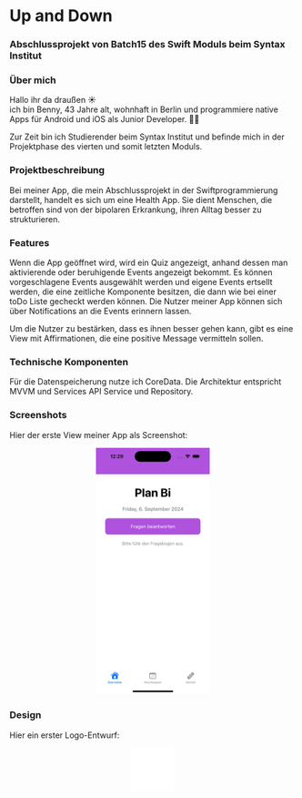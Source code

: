 # Up and Down

### Abschlussprojekt von Batch15 des Swift Moduls beim Syntax Institut

### Über mich

<p>
  Hallo ihr da draußen ☀️ <br>
  ich bin Benny, 43 Jahre alt, wohnhaft in Berlin und programmiere native Apps für Android und iOS als Junior Developer. 🧑‍💻
</p>
<p>
  Zur Zeit bin ich Studierender beim Syntax Institut und befinde mich in der Projektphase des vierten und somit letzten Moduls.
</p>

### Projektbeschreibung

<p>
  Bei meiner App, die mein Abschlussprojekt in der Swiftprogrammierung darstellt, handelt es sich um eine Health App. Sie dient Menschen, die betroffen sind von der bipolaren Erkrankung, ihren Alltag besser zu strukturieren.
</p>

### Features

<p>
  Wenn die App geöffnet wird, wird ein Quiz angezeigt, anhand dessen man aktivierende oder beruhigende Events angezeigt bekommt.
  Es können vorgeschlagene Events ausgewählt werden und eigene Events ertsellt werden, die eine zeitliche Komponente besitzen, die dann wie bei einer toDo Liste gecheckt werden können. Die Nutzer meiner App können sich über Notifications an die Events erinnern lassen.
</p>

<p>
  Um die Nutzer zu bestärken, dass es ihnen besser gehen kann, gibt es eine View mit Affirmationen, die eine positive Message vermitteln sollen.
</p>

### Technische Komponenten

<p>
Für die Datenspeicherung nutze ich CoreData. Die Architektur entspricht MVVM und Services API Service und Repository.
</p>

### Screenshots

<p>
  Hier der erste View meiner App als Screenshot:
</p>
  <div align="center">
    <img src="plan-bi/Assets.xcassets/screenshot.imageset/screenshot.png" width="200" />
  </div>


### Design

<p>
  Hier ein erster Logo-Entwurf:
</p>
  <div align="center">
    <img src="pb-logo-neu-fff.png" width="15%" />
  </div>

